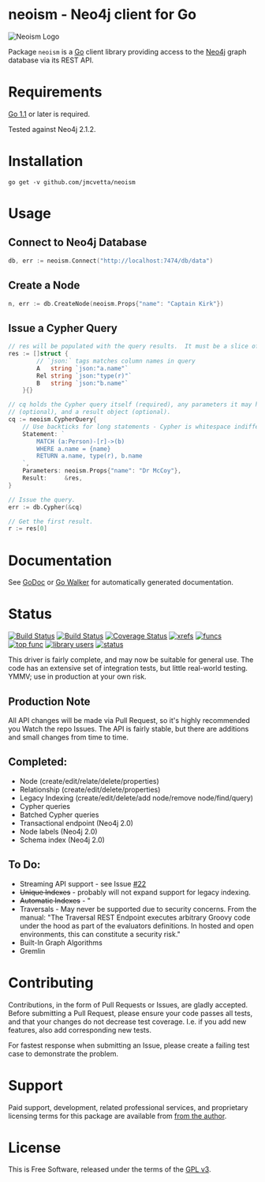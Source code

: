 neoism - Neo4j client for Go
===========================

![Neoism Logo](https://raw.github.com/jmcvetta/neoism/master/neoism.png)

Package `neoism` is a [Go](http://golang.org) client library providing access to
the [Neo4j](http://www.neo4j.org) graph database via its REST API.


# Requirements

[Go 1.1](http://golang.org/doc/go1.1) or later is required.

Tested against Neo4j 2.1.2.  


# Installation

```
go get -v github.com/jmcvetta/neoism
```


# Usage

## Connect to Neo4j Database

```go
db, err := neoism.Connect("http://localhost:7474/db/data")
```

## Create a Node

```go
n, err := db.CreateNode(neoism.Props{"name": "Captain Kirk"})
```


## Issue a Cypher Query

```go
// res will be populated with the query results.  It must be a slice of structs.
res := []struct {
		// `json:` tags matches column names in query
		A   string `json:"a.name"` 
		Rel string `json:"type(r)"`
		B   string `json:"b.name"`
	}{}

// cq holds the Cypher query itself (required), any parameters it may have 
// (optional), and a result object (optional).
cq := neoism.CypherQuery{
	// Use backticks for long statements - Cypher is whitespace indifferent
	Statement: `
		MATCH (a:Person)-[r]->(b)
		WHERE a.name = {name}
		RETURN a.name, type(r), b.name
	`,
	Parameters: neoism.Props{"name": "Dr McCoy"},
	Result:     &res,
}

// Issue the query.
err := db.Cypher(&cq)

// Get the first result.
r := res[0]
```


# Documentation

See [GoDoc](http://godoc.org/github.com/jmcvetta/neoism) or
[Go Walker](http://gowalker.org/github.com/jmcvetta/neoism) for 
automatically generated documentation.


# Status

[![Build Status](https://travis-ci.org/jmcvetta/neoism.png?branch=master)](https://travis-ci.org/jmcvetta/neoism)
[![Build Status](https://drone.io/github.com/jmcvetta/neoism/status.png)](https://drone.io/github.com/jmcvetta/neoism/latest)
[![Coverage Status](https://coveralls.io/repos/jmcvetta/neoism/badge.png?branch=master)](https://coveralls.io/r/jmcvetta/neoism)
[![xrefs](https://sourcegraph.com/api/repos/github.com/jmcvetta/neoism/badges/xrefs.png)](https://sourcegraph.com/github.com/jmcvetta/neoism)
[![funcs](https://sourcegraph.com/api/repos/github.com/jmcvetta/neoism/badges/funcs.png)](https://sourcegraph.com/github.com/jmcvetta/neoism)
[![top func](https://sourcegraph.com/api/repos/github.com/jmcvetta/neoism/badges/top-func.png)](https://sourcegraph.com/github.com/jmcvetta/neoism)
[![library users](https://sourcegraph.com/api/repos/github.com/jmcvetta/neoism/badges/library-users.png)](https://sourcegraph.com/github.com/jmcvetta/neoism)
[![status](https://sourcegraph.com/api/repos/github.com/jmcvetta/neoism/badges/status.png)](https://sourcegraph.com/github.com/jmcvetta/neoism)

This driver is fairly complete, and may now be suitable for general use.  The
code has an extensive set of integration tests, but little real-world testing.
YMMV; use in production at your own risk.

## Production Note

All API changes will be made via Pull Request, so it's highly recommended you
Watch the repo Issues.  The API is fairly stable, but there are additions and
small changes from time to time.


## Completed:

* Node (create/edit/relate/delete/properties)
* Relationship (create/edit/delete/properties)
* Legacy Indexing (create/edit/delete/add node/remove node/find/query)
* Cypher queries
* Batched Cypher queries
* Transactional endpoint (Neo4j 2.0)
* Node labels (Neo4j 2.0)
* Schema index (Neo4j 2.0)


## To Do:

* Streaming API support - see Issue [#22](https://github.com/jmcvetta/neoism/issues/22)
* ~~Unique Indexes~~ - probably will not expand support for legacy indexing.
* ~~Automatic Indexes~~ - "
* Traversals - May never be supported due to security concerns.  From the
  manual:  "The Traversal REST Endpoint executes arbitrary Groovy code under
  the hood as part of the evaluators definitions. In hosted and open
  environments, this can constitute a security risk."
* Built-In Graph Algorithms
* Gremlin


# Contributing

Contributions, in the form of Pull Requests or Issues, are gladly accepted.
Before submitting a Pull Request, please ensure your code passes all tests, and
that your changes do not decrease test coverage.  I.e. if you add new features,
also add corresponding new tests.

For fastest response when submitting an Issue, please create a failing test
case to demonstrate the problem.


# Support

Paid support, development, related professional services, and proprietary
licensing terms for this package are available from [from the
author](mailto:jason.mcvetta@gmail.com).


# License

This is Free Software, released under the terms of the [GPL
v3](http://www.gnu.org/copyleft/gpl.html).
